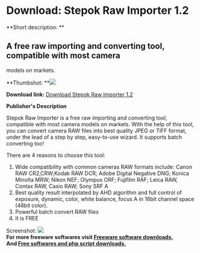 # Download: Stepok Raw Importer 1.2

**Short description: **

## A free raw importing and converting tool, compatible with most camera
models on markets.

  
**Thumbshot: **![](http://www.freewarefiles.com/screenshot/stepokrawimp_md.jpg)   
  
**Download link:** [Download Stepok Raw Importer 1.2](http://freesoftwares.boysofts.com/Stepok-Raw-Importer_program_25996.html)  
  

**Publisher's Description**  
  

Stepok Raw Importer is a free raw importing and converting tool, compatible
with most camera models on markets. With the help of this tool, you can
convert camera RAW files into best quality JPEG or TIFF format, under the lead
of a step by step, easy-to-use wizard. It supports batch converting too!

There are 4 reasons to choose this tool:

  1. Wide compatibility with common cameras RAW formats include: Canon RAW CR2,CRW;Kodak RAW DCR; Adobe Digital Negative DNG; Konica Minolta MRW; Nikon NEF; Olympus ORF; Fujifilm RAF; Leica RAW, Contax RAW, Casio RAW; Sony SRF A 
  2. Best quality result interpolated by AHD algorithm and full control of exposure, dynamic, color, white balance, focus A in 16bit channel space (48bit color). 
  3. Powerful batch convert RAW files 
  4. It is FREE 

  
  
Screenshot: ![](http://www.freewarefiles.com/screenshot/stepokrawimp.jpg)  
**For more freeware softwares visit [Freeware software downloads.](http://freesoftwares.boysofts.com/)**   
**And [Free softwares and php script downloads.](http://www.boysofts.com/)**


